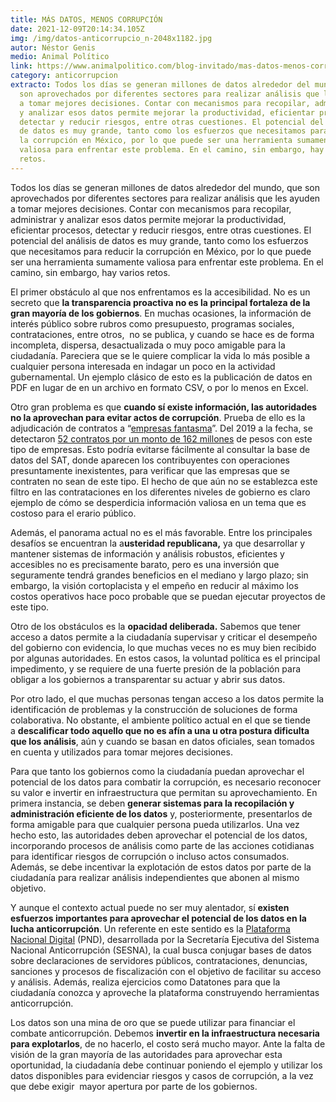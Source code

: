 ```yaml
---
title: MÁS DATOS, MENOS CORRUPCIÓN
date: 2021-12-09T20:14:34.105Z
img: /img/datos-anticorrupcio_n-2048x1182.jpg
autor: Néstor Genis
medio: Animal Político
link: https://www.animalpolitico.com/blog-invitado/mas-datos-menos-corrupcion/
category: anticorrupcion
extracto: Todos los días se generan millones de datos alrededor del mundo, que
  son aprovechados por diferentes sectores para realizar análisis que les ayuden
  a tomar mejores decisiones. Contar con mecanismos para recopilar, administrar
  y analizar esos datos permite mejorar la productividad, eficientar procesos,
  detectar y reducir riesgos, entre otras cuestiones. El potencial del análisis
  de datos es muy grande, tanto como los esfuerzos que necesitamos para reducir
  la corrupción en México, por lo que puede ser una herramienta sumamente
  valiosa para enfrentar este problema. En el camino, sin embargo, hay varios
  retos.
---
```

<!--StartFragment-->

Todos los días se generan millones de datos alrededor del mundo, que son aprovechados por diferentes sectores para realizar análisis que les ayuden a tomar mejores decisiones. Contar con mecanismos para recopilar, administrar y analizar esos datos permite mejorar la productividad, eficientar procesos, detectar y reducir riesgos, entre otras cuestiones. El potencial del análisis de datos es muy grande, tanto como los esfuerzos que necesitamos para reducir la corrupción en México, por lo que puede ser una herramienta sumamente valiosa para enfrentar este problema. En el camino, sin embargo, hay varios retos.

El primer obstáculo al que nos enfrentamos es la accesibilidad. No es un secreto que **la transparencia proactiva no es la principal fortaleza de la gran mayoría de los gobiernos**. En muchas ocasiones, la información de interés público sobre rubros como presupuesto, programas sociales, contrataciones, entre otros,  no se publica, y cuando se hace es de forma incompleta, dispersa, desactualizada o muy poco amigable para la ciudadanía. Pareciera que se le quiere complicar la vida lo más posible a cualquier persona interesada en indagar un poco en la actividad gubernamental. Un ejemplo clásico de esto es la publicación de datos en PDF en lugar de en un archivo en formato CSV, o por lo menos en Excel.

Otro gran problema es que **cuando sí existe información, las autoridades no la aprovechan para evitar actos de corrupción**. Prueba de ello es la adjudicación de contratos a “[empresas fantasma](http://omawww.sat.gob.mx/cifras_sat/Paginas/datos/vinculo.html?page=ListCompleta69B.html)”. Del 2019 a la fecha, se detectaron [52 contratos por un monto de 162 millones](https://contralacorrupcion.mx/compranet-al-tercer-trimestre-de-2021-discrecionalidad-y-empresas-fantasma-en-la-4t) de pesos con este tipo de empresas. Esto podría evitarse fácilmente al consultar la base de datos del SAT, donde aparecen los contribuyentes con operaciones presuntamente inexistentes, para verificar que las empresas que se contraten no sean de este tipo. El hecho de que aún no se establezca este filtro en las contrataciones en los diferentes niveles de gobierno es claro ejemplo de cómo se desperdicia información valiosa en un tema que es costoso para el erario público.

Además, el panorama actual no es el más favorable. Entre los principales desafíos se encuentran la a**usteridad republicana,** ya que desarrollar y mantener sistemas de información y análisis robustos, eficientes y accesibles no es precisamente barato, pero es una inversión que seguramente tendrá grandes beneficios en el mediano y largo plazo; sin embargo, la visión cortoplacista y el empeño en reducir al máximo los costos operativos hace poco probable que se puedan ejecutar proyectos de este tipo.

Otro de los obstáculos es la **opacidad deliberada.** Sabemos que tener acceso a datos permite a la ciudadanía supervisar y criticar el desempeño del gobierno con evidencia, lo que muchas veces no es muy bien recibido por algunas autoridades. En estos casos, la voluntad política es el principal impedimento, y se requiere de una fuerte presión de la población para obligar a los gobiernos a transparentar su actuar y abrir sus datos.

Por otro lado, el que muchas personas tengan acceso a los datos permite la identificación de problemas y la construcción de soluciones de forma colaborativa. No obstante, el ambiente político actual en el que se tiende a **descalificar todo aquello que no es afín a una u otra postura dificulta que los análisis**, aún y cuando se basan en datos oficiales, sean tomados en cuenta y utilizados para tomar mejores decisiones.

Para que tanto los gobiernos como la ciudadanía puedan aprovechar el potencial de los datos para combatir la corrupción, es necesario reconocer su valor e invertir en infraestructura que permitan su aprovechamiento. En primera instancia, se deben **generar sistemas para la recopilación y administración eficiente de los datos** y, posteriormente, presentarlos de forma amigable para que cualquier persona pueda utilizarlos. Una vez hecho esto, las autoridades deben aprovechar el potencial de los datos, incorporando procesos de análisis como parte de las acciones cotidianas para identificar riesgos de corrupción o incluso actos consumados. Además, se debe incentivar la explotación de estos datos por parte de la ciudadanía para realizar análisis independientes que abonen al mismo objetivo.

Y aunque el contexto actual puede no ser muy alentador, sí **existen esfuerzos importantes para aprovechar el potencial de los datos en la lucha anticorrupción**. Un referente en este sentido es la [Plataforma Nacional Digital](https://www.plataformadigitalnacional.org/) (PND), desarrollada por la Secretaría Ejecutiva del Sistema Nacional Anticorrupción (SESNA), la cual busca conjugar bases de datos sobre declaraciones de servidores públicos, contrataciones, denuncias, sanciones y procesos de fiscalización con el objetivo de facilitar su acceso y análisis. Además, realiza ejercicios como Datatones para que la ciudadanía conozca y aproveche la plataforma construyendo herramientas anticorrupción.

Los datos son una mina de oro que se puede utilizar para financiar el combate anticorrupción. Debemos **invertir en la infraestructura necesaria para explotarlos**, de no hacerlo, el costo será mucho mayor. Ante la falta de visión de la gran mayoría de las autoridades para aprovechar esta oportunidad, la ciudadanía debe continuar poniendo el ejemplo y utilizar los datos disponibles para evidenciar riesgos y casos de corrupción, a la vez que debe exigir  mayor apertura por parte de los gobiernos.

<!--EndFragment-->